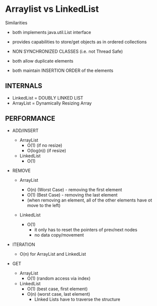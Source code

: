 # Arraylist vs LinkedList
Similarities
- both implements java.util.List interface
- provides capabilities to store/get objects as in ordered collections
- NON SYNCHRONIZED CLASSES (i.e. not Thread Safe)

- both allow duplicate elements
- both maintain INSERTION ORDER of the elements

## INTERNALS
- LinkedList = DOUBLY LINKED LIST
- ArrayList = Dynamically Resizing Array

## PERFORMANCE
- ADD/INSERT
    - ArrayList
        - O(1)          (if no resize)
        - O(log(n))     (if resize)
    - LinkedList
        - O(1)
        
- REMOVE
    - ArrayList
        - O(n)  (Worst Case)    - removing the first element
        - O(1)  (Best Case)     - removing the last element
        - (when removing an element, all of the other elements have ot
        move to the left)
        
    - LinkedList
        - O(1)
            - it only has to reset the pointers of prev/next nodes
            - no data copy/movement
     
- ITERATION
    - O(n) for ArrayList and LinkedList
    
- GET
    - ArrayList
        - O(1)  (random access via index)
    - LinkedList
        - O(1)  (best case, first element)
        - O(n)  (worst case, last element)
            - LInked Lists have to traverse the structure 
